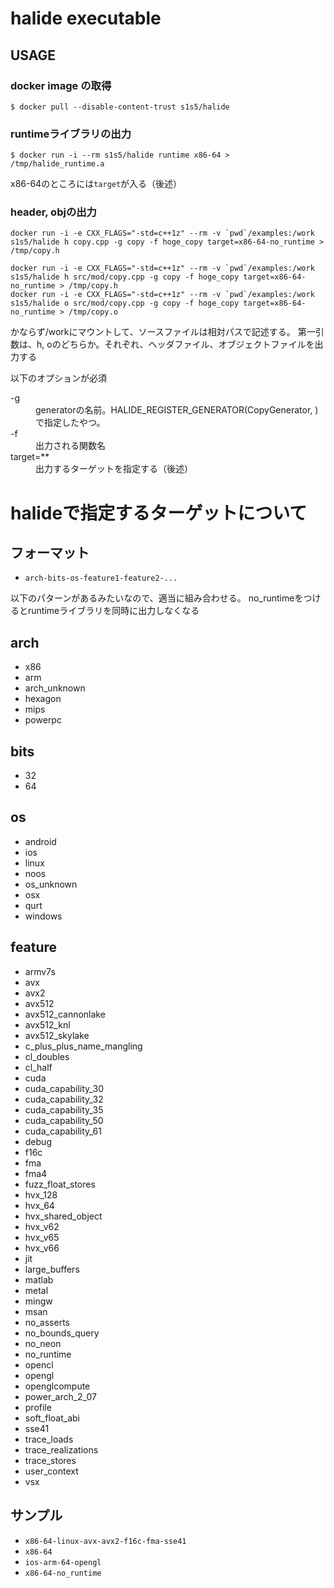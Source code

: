 # halide executable

## USAGE
### docker image の取得
``` shell
$ docker pull --disable-content-trust s1s5/halide
```

### runtimeライブラリの出力
`$ docker run -i --rm s1s5/halide runtime x86-64 > /tmp/halide_runtime.a`

x86-64のところには`target`が入る（後述）


### header, objの出力
``` shell
docker run -i -e CXX_FLAGS="-std=c++1z" --rm -v `pwd`/examples:/work s1s5/halide h copy.cpp -g copy -f hoge_copy target=x86-64-no_runtime > /tmp/copy.h

docker run -i -e CXX_FLAGS="-std=c++1z" --rm -v `pwd`/examples:/work s1s5/halide h src/mod/copy.cpp -g copy -f hoge_copy target=x86-64-no_runtime > /tmp/copy.h
docker run -i -e CXX_FLAGS="-std=c++1z" --rm -v `pwd`/examples:/work s1s5/halide o src/mod/copy.cpp -g copy -f hoge_copy target=x86-64-no_runtime > /tmp/copy.o
```

かならず/workにマウントして、ソースファイルは相対パスで記述する。
第一引数は、h, oのどちらか。それぞれ、ヘッダファイル、オブジェクトファイルを出力する

以下のオプションが必須
<dl>
  <dt>-g</dt>
  <dd>generatorの名前。HALIDE_REGISTER_GENERATOR(CopyGenerator, <generator name>)で指定したやつ。</dd>
  <dt>-f</dt>
  <dd>出力される関数名</dd>
  <dt>target=**</dt>
  <dd>出力するターゲットを指定する（後述）</dd>
</dl>


# halideで指定するターゲットについて
## フォーマット
- `arch-bits-os-feature1-feature2-...`

以下のパターンがあるみたいなので、適当に組み合わせる。
no_runtimeをつけるとruntimeライブラリを同時に出力しなくなる

## arch
- x86
- arm
- arch_unknown
- hexagon
- mips
- powerpc

## bits
- 32
- 64

## os
- android
- ios
- linux
- noos
- os_unknown
- osx
- qurt
- windows

## feature
- armv7s
- avx
- avx2
- avx512
- avx512_cannonlake
- avx512_knl
- avx512_skylake
- c_plus_plus_name_mangling
- cl_doubles
- cl_half
- cuda
- cuda_capability_30
- cuda_capability_32
- cuda_capability_35
- cuda_capability_50
- cuda_capability_61
- debug
- f16c
- fma
- fma4
- fuzz_float_stores
- hvx_128
- hvx_64
- hvx_shared_object
- hvx_v62
- hvx_v65
- hvx_v66
- jit
- large_buffers
- matlab
- metal
- mingw
- msan
- no_asserts
- no_bounds_query
- no_neon
- no_runtime
- opencl
- opengl
- openglcompute
- power_arch_2_07
- profile
- soft_float_abi
- sse41
- trace_loads
- trace_realizations
- trace_stores
- user_context
- vsx

## サンプル
- `x86-64-linux-avx-avx2-f16c-fma-sse41`
- `x86-64`
- `ios-arm-64-opengl`
- `x86-64-no_runtime`
